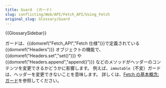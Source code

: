 ```yaml
---
title: Guard  (ガード)
slug: conflicting/Web/API/Fetch_API/Using_Fetch
original_slug: Glossary/Guard
---
```


{{GlossarySidebar}}

ガードは、{{domxref("Fetch_API","Fetch 仕様")}}で定義されている {{domxref("Headers")}} オブジェクトの機能で、{{domxref("Headers.set","set()")}} や {{domxref("Headers.append","append()")}} などのメソッドがヘッダーのコンテンツを変更できるかどうかに影響します。 例えば、`immutable`（不変）ガードは、ヘッダーを変更できないことを意味します。 詳しくは、[Fetch の基本概念: ガード](/ja/docs/Web/API/Fetch_API/Basic_concepts#Guard)を参照してください。
